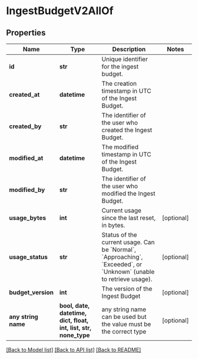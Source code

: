 # IngestBudgetV2AllOf


## Properties
Name | Type | Description | Notes
------------ | ------------- | ------------- | -------------
**id** | **str** | Unique identifier for the ingest budget. | 
**created_at** | **datetime** | The creation timestamp in UTC of the Ingest Budget. | 
**created_by** | **str** | The identifier of the user who created the Ingest Budget. | 
**modified_at** | **datetime** | The modified timestamp in UTC of the Ingest Budget. | 
**modified_by** | **str** | The identifier of the user who modified the Ingest Budget. | 
**usage_bytes** | **int** | Current usage since the last reset, in bytes. | [optional] 
**usage_status** | **str** | Status of the current usage. Can be &#x60;Normal&#x60;, &#x60;Approaching&#x60;, &#x60;Exceeded&#x60;, or &#x60;Unknown&#x60; (unable to retrieve usage). | [optional] 
**budget_version** | **int** | The version of the Ingest Budget | [optional] 
**any string name** | **bool, date, datetime, dict, float, int, list, str, none_type** | any string name can be used but the value must be the correct type | [optional]

[[Back to Model list]](../README.md#documentation-for-models) [[Back to API list]](../README.md#documentation-for-api-endpoints) [[Back to README]](../README.md)


